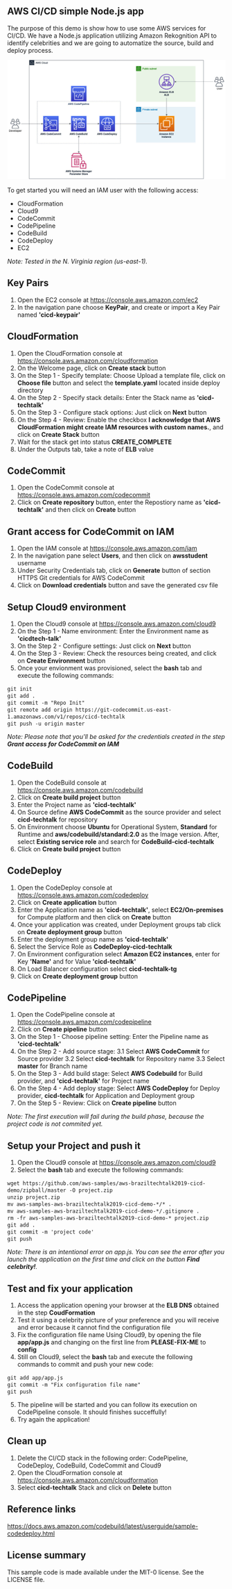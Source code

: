 ## AWS CI/CD simple Node.js app

The purpose of this demo is show how to use some AWS services for CI/CD. We have a Node.js application utilizing Amazon Rekognition API to identify celebrities and we are going to automatize the source, build and deploy process.


![demo](cicd.jpg)

To get started you will need an IAM user with the following access:
- CloudFormation
- Cloud9
- CodeCommit
- CodePipeline
- CodeBuild
- CodeDeploy
- EC2  

_Note: Tested in the N. Virginia region (us-east-1)._

## Key Pairs
1. Open the EC2 console at https://console.aws.amazon.com/ec2
2. In the navigation pane choose **KeyPair**, and create or import a Key Pair named **'cicd-keypair'**
 

## CloudFormation
1. Open the CloudFormation console at https://console.aws.amazon.com/cloudformation
2. On the Welcome page, click on **Create stack** button
3. On the Step 1 - Specify template: Choose Upload a template file, click on **Choose file** button and select the **template.yaml** located inside deploy directory
4. On the Step 2 - Specify stack details: Enter the Stack name as **'cicd-techtalk'**
5. On the Step 3 - Configure stack options: Just click on **Next** button
6. On the Step 4 - Review: Enable the checkbox **I acknowledge that AWS CloudFormation might create IAM resources with custom names.**, and click on **Create Stack** button
7. Wait for the stack get into status **CREATE_COMPLETE**
8. Under the Outputs tab, take a note of **ELB** value
  

## CodeCommit
1. Open the CodeCommit console at https://console.aws.amazon.com/codecommit
2. Click on **Create repository** button, enter the Repostiory name as **'cicd-techtalk'** and then click on **Create** button


## Grant access for CodeCommit on IAM
1. Open the IAM console at https://console.aws.amazon.com/iam
2. In the navigation pane select **Users**, and then click on **awsstudent** username
3. Under Security Credentials tab, click on **Generate** button of section HTTPS Git credentials for AWS CodeCommit
4. Click on **Download credentials** button and save the generated csv file
  

## Setup Cloud9 environment
1. Open the Cloud9 console at https://console.aws.amazon.com/cloud9
2. On the Step 1 - Name environment: Enter the Environment name as **'cicdtech-talk'**
3. On the Step 2 - Configure settings: Just click on **Next** button
4. On the Step 3 - Review: Check the resources being created, and click on **Create Environment** button 
5. Once your envionment was provisioned, select the **bash** tab and execute the following commands:
```
git init
git add .
git commit -m "Repo Init"
git remote add origin https://git-codecommit.us-east-1.amazonaws.com/v1/repos/cicd-techtalk
git push -u origin master
```

_Note: Please note that you'll be asked for the credentials created in the step **Grant access for CodeCommit on IAM**_

## CodeBuild
1. Open the CodeBuild console at https://console.aws.amazon.com/codebuild
2. Click on **Create build project** button
3. Enter the Project name as **'cicd-techtalk'**
4. On Source define **AWS CodeCommit** as the source provider and select **cicd-techtalk** for repository
5. On Environment choose **Ubuntu** for Operational System, **Standard** for Runtime and **aws/codebuild/standard:2.0** as the Image version. After, select **Existing service role** and search for **CodeBuild-cicd-techtalk**
6. Click on **Create build project** button


## CodeDeploy
1. Open the CodeDeploy console at https://console.aws.amazon.com/codedeploy
2. Click on **Create application** button
3. Enter the Application name as **'cicd-techtalk'**, select **EC2/On-premises** for Compute platform and then click on **Create** button
4. Once your application was created, under Deployment groups tab click on **Create deployment group** button
5. Enter the deployment group name as **'cicd-techtalk'**
6. Select the Service Role as **CodeDeploy-cicd-techtalk**
7. On Environment configuration select **Amazon EC2 instances**, enter for Key **'Name'** and for Value **'cicd-techtalk'**
8. On Load Balancer configuration select **cicd-techtalk-tg**
9. Click on **Create deployment group** button
   

## CodePipeline
1. Open the CodePipeline console at https://console.aws.amazon.com/codepipeline
2. Click on **Create pipeline** button
3. On the Step 1 - Choose pipeline setting: Enter the Pipeline name as **'cicd-techtalk'**
3. On the Step 2 - Add source stage:
3.1 Select **AWS CodeCommit** for Source provider
3.2 Select **cicd-techtalk** for Repository name
3.3 Select **master** for Branch name
4. On the Step 3 - Add build stage: Select **AWS Codebuild** for Build provider, and **'cicd-techtalk'** for Project name
5. On the Step 4 - Add deploy stage: Select **AWS CodeDeploy** for Deploy provider, **cicd-techtalk** for Application and Deployment group
6. On the Step 5 - Review: Click on **Create pipeline** button

_Note: The first execution will fail during the build phase, because the project code is not commited yet._


## Setup your Project and push it
1. Open the Cloud9 console at https://console.aws.amazon.com/cloud9
2. Select the **bash** tab and execute the following commands:
```
wget https://github.com/aws-samples/aws-braziltechtalk2019-cicd-demo/zipball/master -O project.zip
unzip project.zip
mv aws-samples-aws-braziltechtalk2019-cicd-demo-*/* .
mv aws-samples-aws-braziltechtalk2019-cicd-demo-*/.gitignore .
rm -fr aws-samples-aws-braziltechtalk2019-cicd-demo-* project.zip
git add .
git commit -m 'project code'
git push 
```

_Note: There is an intentional error on app.js. You can see the error after you launch the application on the first time and click on the button **Find celebrity!**._

## Test and fix your application ##
1. Access the application opening your browser at the **ELB DNS** obtained in the step **CoudFormation**
2. Test it using a celebrity picture of your preference and you will receive and error because it cannot find the configuration file
3. Fix the configuration file name Using Cloud9, by opening the file **app/app.js** and changing on the first line from **PLEASE-FIX-ME** to **config**
4. Still on Cloud9, select the **bash** tab and execute the following commands to commit and push your new code:
```
git add app/app.js
git commit -m "Fix configuration file name"
git push
```
5. The pipeline will be started and you can follow its execution on CodePipeline console. It should finishes succeffully!
6. Try again the application!


## Clean up
1. Delete the CI/CD stack in the following order: CodePipeline, CodeDeploy, CodeBuild, CodeCommit and Cloud9
2. Open the CloudFormation console at https://console.aws.amazon.com/cloudformation
3. Select **cicd-techtalk** Stack and click on **Delete** button


## Reference links
https://docs.aws.amazon.com/codebuild/latest/userguide/sample-codedeploy.html


## License summary
This sample code is made available under the MIT-0 license. See the LICENSE file.